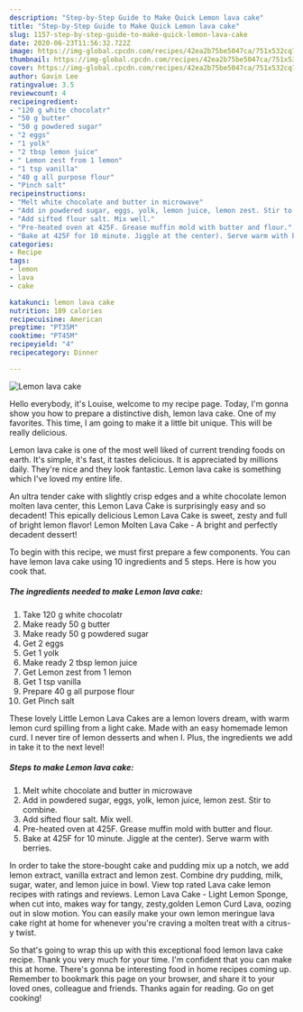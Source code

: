```yaml
---
description: "Step-by-Step Guide to Make Quick Lemon lava cake"
title: "Step-by-Step Guide to Make Quick Lemon lava cake"
slug: 1157-step-by-step-guide-to-make-quick-lemon-lava-cake
date: 2020-06-23T11:56:32.722Z
image: https://img-global.cpcdn.com/recipes/42ea2b75be5047ca/751x532cq70/lemon-lava-cake-recipe-main-photo.jpg
thumbnail: https://img-global.cpcdn.com/recipes/42ea2b75be5047ca/751x532cq70/lemon-lava-cake-recipe-main-photo.jpg
cover: https://img-global.cpcdn.com/recipes/42ea2b75be5047ca/751x532cq70/lemon-lava-cake-recipe-main-photo.jpg
author: Gavin Lee
ratingvalue: 3.5
reviewcount: 4
recipeingredient:
- "120 g white chocolatr"
- "50 g butter"
- "50 g powdered sugar"
- "2 eggs"
- "1 yolk"
- "2 tbsp lemon juice"
- " Lemon zest from 1 lemon"
- "1 tsp vanilla"
- "40 g all purpose flour"
- "Pinch salt"
recipeinstructions:
- "Melt white chocolate and butter in microwave"
- "Add in powdered sugar, eggs, yolk, lemon juice, lemon zest. Stir to combine."
- "Add sifted flour salt. Mix well."
- "Pre-heated oven at 425F. Grease muffin mold with butter and flour."
- "Bake at 425F for 10 minute. Jiggle at the center). Serve warm with berries."
categories:
- Recipe
tags:
- lemon
- lava
- cake

katakunci: lemon lava cake 
nutrition: 189 calories
recipecuisine: American
preptime: "PT35M"
cooktime: "PT45M"
recipeyield: "4"
recipecategory: Dinner

---
```



![Lemon lava cake](https://img-global.cpcdn.com/recipes/42ea2b75be5047ca/751x532cq70/lemon-lava-cake-recipe-main-photo.jpg)

Hello everybody, it's Louise, welcome to my recipe page. Today, I'm gonna show you how to prepare a distinctive dish, lemon lava cake. One of my favorites. This time, I am going to make it a little bit unique. This will be really delicious.

Lemon lava cake is one of the most well liked of current trending foods on earth. It's simple, it's fast, it tastes delicious. It is appreciated by millions daily. They're nice and they look fantastic. Lemon lava cake is something which I've loved my entire life.

An ultra tender cake with slightly crisp edges and a white chocolate lemon molten lava center, this Lemon Lava Cake is surprisingly easy and so decadent! This epically delicious Lemon Lava Cake is sweet, zesty and full of bright lemon flavor! Lemon Molten Lava Cake - A bright and perfectly decadent dessert!


To begin with this recipe, we must first prepare a few components. You can have lemon lava cake using 10 ingredients and 5 steps. Here is how you cook that.

<!--inarticleads1-->

##### The ingredients needed to make Lemon lava cake:

1. Take 120 g white chocolatr
1. Make ready 50 g butter
1. Make ready 50 g powdered sugar
1. Get 2 eggs
1. Get 1 yolk
1. Make ready 2 tbsp lemon juice
1. Get  Lemon zest from 1 lemon
1. Get 1 tsp vanilla
1. Prepare 40 g all purpose flour
1. Get Pinch salt


These lovely Little Lemon Lava Cakes are a lemon lovers dream, with warm lemon curd spilling from a light cake. Made with an easy homemade lemon curd. I never tire of lemon desserts and when I. Plus, the ingredients we add in take it to the next level! 

<!--inarticleads2-->

##### Steps to make Lemon lava cake:

1. Melt white chocolate and butter in microwave
1. Add in powdered sugar, eggs, yolk, lemon juice, lemon zest. Stir to combine.
1. Add sifted flour salt. Mix well.
1. Pre-heated oven at 425F. Grease muffin mold with butter and flour.
1. Bake at 425F for 10 minute. Jiggle at the center). Serve warm with berries.


In order to take the store-bought cake and pudding mix up a notch, we add lemon extract, vanilla extract and lemon zest. Combine dry pudding, milk, sugar, water, and lemon juice in bowl. View top rated Lava cake lemon recipes with ratings and reviews. Lemon Lava Cake - Light Lemon Sponge, when cut into, makes way for tangy, zesty,golden Lemon Curd Lava, oozing out in slow motion. You can easily make your own lemon meringue lava cake right at home for whenever you&#39;re craving a molten treat with a citrus-y twist. 

So that's going to wrap this up with this exceptional food lemon lava cake recipe. Thank you very much for your time. I'm confident that you can make this at home. There's gonna be interesting food in home recipes coming up. Remember to bookmark this page on your browser, and share it to your loved ones, colleague and friends. Thanks again for reading. Go on get cooking!
